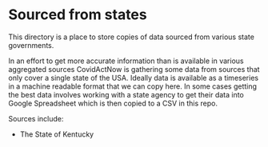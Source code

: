 # Sourced from states

This directory is a place to store copies of data sourced from various state governments.

In an effort to get more accurate information than is available in various aggregated sources
CovidActNow is gathering some data from sources that only cover a single state of the USA.
Ideally data is available as a timeseries in a machine readable format that we can copy here.
In some cases getting the best data involves working with a state agency to get their data into
Google Spreadsheet which is then copied to a CSV in this repo.

Sources include:

* The State of Kentucky
